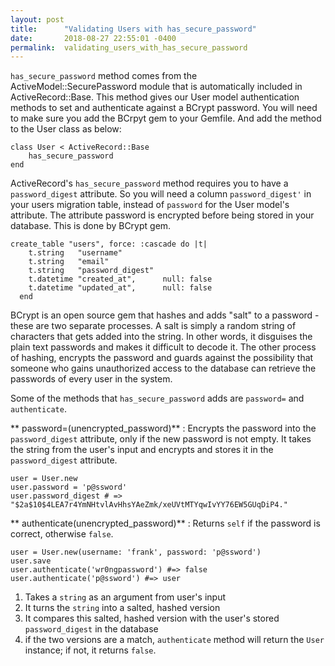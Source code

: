 ```yaml
---
layout: post
title:      "Validating Users with has_secure_password"
date:       2018-08-27 22:55:01 -0400
permalink:  validating_users_with_has_secure_password
---
```



`has_secure_password`  method comes from the ActiveModel::SecurePassword module that is automatically included in ActiveRecord::Base. This method gives our User model authentication methods to set and authenticate against a BCrypt password. You will need to make sure you add the BCrpyt gem to your Gemfile. And add the method to the User class as below:

```
class User < ActiveRecord::Base
    has_secure_password
end
```

ActiveRecord's `has_secure_password`  method requires you to have a `password_digest` attribute. So you will need a column `password_digest'` in your users migration table, instead of `password` for the User model's attribute. The attribute password is encrypted before being stored in your database. This is done by BCrypt gem. 

```
create_table "users", force: :cascade do |t|
    t.string   "username"
    t.string   "email"
    t.string   "password_digest"
    t.datetime "created_at",      null: false
    t.datetime "updated_at",      null: false
  end
```

BCrypt is an open source gem that hashes and adds "salt" to a password - these are two separate processes.  A salt is simply a random string of characters that gets added into the string. In other words, it disguises the plain text passwords and makes it difficult to decode it. The other process of hashing, encrypts the password and guards against the possibility that someone who gains unauthorized access to the database can retrieve the passwords of every user in the system.

Some of the methods that `has_secure_password` adds are `password=` and `authenticate`. 

** password=(unencrypted_password)** : Encrypts the password into the `password_digest` attribute, only if the new password is not empty. It takes the string from the user's input and encrypts and stores it in the `password_digest` attribute.

```
user = User.new
user.password = 'p@ssword'
user.password_digest # => "$2a$10$4LEA7r4YmNHtvlAvHhsYAeZmk/xeUVtMTYqwIvYY76EW5GUqDiP4."
```

** authenticate(unencrypted_password)** : Returns `self` if the password is correct, otherwise `false`. 

```
user = User.new(username: 'frank', password: 'p@ssword')
user.save
user.authenticate('wr0ngpassword') #=> false
user.authenticate('p@ssword') #=> user
```

1.  Takes a `string` as an argument from user's input
2.  It turns the `string` into a salted, hashed version 
3.  It compares this salted, hashed version with the user's stored `password_digest` in the database
4.  if the two versions are a match, `authenticate` method will return the `User` instance; if not, it returns `false`.
